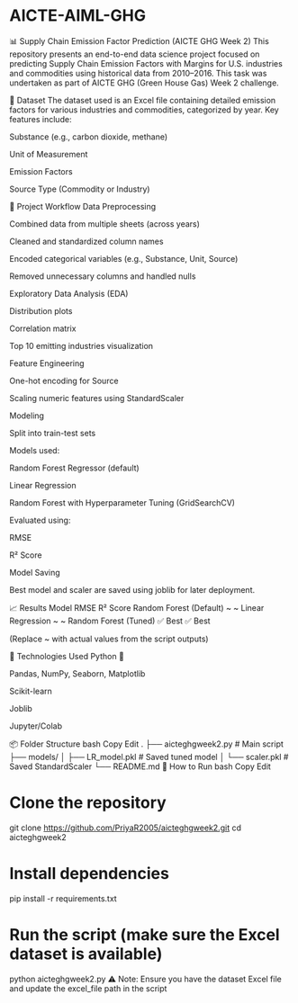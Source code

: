 # AICTE-AIML-GHG

📊 Supply Chain Emission Factor Prediction (AICTE GHG Week 2)
This repository presents an end-to-end data science project focused on predicting Supply Chain Emission Factors with Margins for U.S. industries and commodities using historical data from 2010–2016. This task was undertaken as part of AICTE GHG (Green House Gas) Week 2 challenge.

📁 Dataset
The dataset used is an Excel file containing detailed emission factors for various industries and commodities, categorized by year. Key features include:

Substance (e.g., carbon dioxide, methane)

Unit of Measurement

Emission Factors

Source Type (Commodity or Industry)

🚀 Project Workflow
Data Preprocessing

Combined data from multiple sheets (across years)

Cleaned and standardized column names

Encoded categorical variables (e.g., Substance, Unit, Source)

Removed unnecessary columns and handled nulls

Exploratory Data Analysis (EDA)

Distribution plots

Correlation matrix

Top 10 emitting industries visualization

Feature Engineering

One-hot encoding for Source

Scaling numeric features using StandardScaler

Modeling

Split into train-test sets

Models used:

Random Forest Regressor (default)

Linear Regression

Random Forest with Hyperparameter Tuning (GridSearchCV)

Evaluated using:

RMSE

R² Score

Model Saving

Best model and scaler are saved using joblib for later deployment.

📈 Results
Model	RMSE	R² Score
Random Forest (Default)	~	~
Linear Regression	~	~
Random Forest (Tuned)	✅ Best	✅ Best

(Replace ~ with actual values from the script outputs)

🧪 Technologies Used
Python 🐍

Pandas, NumPy, Seaborn, Matplotlib

Scikit-learn

Joblib

Jupyter/Colab

📦 Folder Structure
bash
Copy
Edit
.
├── aicteghgweek2.py           # Main script
├── models/
│   ├── LR_model.pkl           # Saved tuned model
│   └── scaler.pkl             # Saved StandardScaler
└── README.md
📌 How to Run
bash
Copy
Edit
# Clone the repository
git clone https://github.com/PriyaR2005/aicteghgweek2.git
cd aicteghgweek2

# Install dependencies
pip install -r requirements.txt

# Run the script (make sure the Excel dataset is available)
python aicteghgweek2.py
⚠️ Note: Ensure you have the dataset Excel file and update the excel_file path in the script
